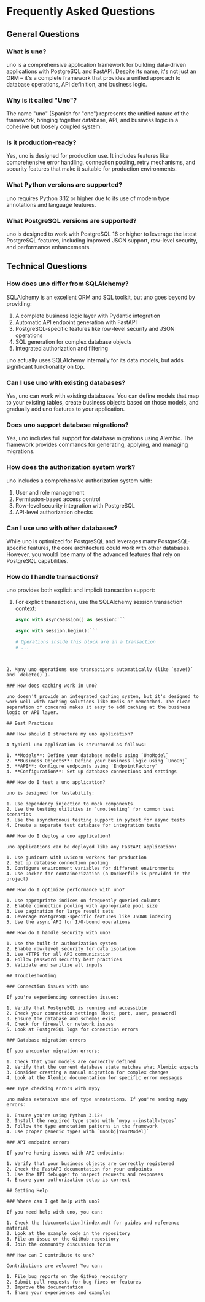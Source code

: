 # Frequently Asked Questions

## General Questions

### What is uno?

uno is a comprehensive application framework for building data-driven applications with PostgreSQL and FastAPI. Despite its name, it's not just an ORM – it's a complete framework that provides a unified approach to database operations, API definition, and business logic.

### Why is it called "Uno"?

The name "uno" (Spanish for "one") represents the unified nature of the framework, bringing together database, API, and business logic in a cohesive but loosely coupled system.

### Is it production-ready?

Yes, uno is designed for production use. It includes features like comprehensive error handling, connection pooling, retry mechanisms, and security features that make it suitable for production environments.

### What Python versions are supported?

uno requires Python 3.12 or higher due to its use of modern type annotations and language features.

### What PostgreSQL versions are supported?

uno is designed to work with PostgreSQL 16 or higher to leverage the latest PostgreSQL features, including improved JSON support, row-level security, and performance enhancements.

## Technical Questions

### How does uno differ from SQLAlchemy?

SQLAlchemy is an excellent ORM and SQL toolkit, but uno goes beyond by providing:

1. A complete business logic layer with Pydantic integration
2. Automatic API endpoint generation with FastAPI
3. PostgreSQL-specific features like row-level security and JSON operations
4. SQL generation for complex database objects
5. Integrated authorization and filtering

uno actually uses SQLAlchemy internally for its data models, but adds significant functionality on top.

### Can I use uno with existing databases?

Yes, uno can work with existing databases. You can define models that map to your existing tables, create business objects based on those models, and gradually add uno features to your application.

### Does uno support database migrations?

Yes, uno includes full support for database migrations using Alembic. The framework provides commands for generating, applying, and managing migrations.

### How does the authorization system work?

uno includes a comprehensive authorization system with:

1. User and role management
2. Permission-based access control
3. Row-level security integration with PostgreSQL
4. API-level authorization checks

### Can I use uno with other databases?

While uno is optimized for PostgreSQL and leverages many PostgreSQL-specific features, the core architecture could work with other databases. However, you would lose many of the advanced features that rely on PostgreSQL capabilities.

### How do I handle transactions?

uno provides both explicit and implicit transaction support:

1. For explicit transactions, use the SQLAlchemy session transaction context:
   ```python
   async with AsyncSession() as session:```

   async with session.begin():```

   # Operations inside this block are in a transaction
   # ...
```
```
   ```

2. Many uno operations use transactions automatically (like `save()` and `delete()`).

### How does caching work in uno?

uno doesn't provide an integrated caching system, but it's designed to work well with caching solutions like Redis or memcached. The clean separation of concerns makes it easy to add caching at the business logic or API layer.

## Best Practices

### How should I structure my uno application?

A typical uno application is structured as follows:

1. **Models**: Define your database models using `UnoModel`
2. **Business Objects**: Define your business logic using `UnoObj`
3. **API**: Configure endpoints using `EndpointFactory`
4. **Configuration**: Set up database connections and settings

### How do I test a uno application?

uno is designed for testability:

1. Use dependency injection to mock components
2. Use the testing utilities in `uno.testing` for common test scenarios
3. Use the asynchronous testing support in pytest for async tests
4. Create a separate test database for integration tests

### How do I deploy a uno application?

uno applications can be deployed like any FastAPI application:

1. Use gunicorn with uvicorn workers for production
2. Set up database connection pooling
3. Configure environment variables for different environments
4. Use Docker for containerization (a Dockerfile is provided in the project)

### How do I optimize performance with uno?

1. Use appropriate indices on frequently queried columns
2. Enable connection pooling with appropriate pool size
3. Use pagination for large result sets
4. Leverage PostgreSQL-specific features like JSONB indexing
5. Use the async API for I/O-bound operations

### How do I handle security with uno?

1. Use the built-in authorization system
2. Enable row-level security for data isolation
3. Use HTTPS for all API communication
4. Follow password security best practices
5. Validate and sanitize all inputs

## Troubleshooting

### Connection issues with uno

If you're experiencing connection issues:

1. Verify that PostgreSQL is running and accessible
2. Check your connection settings (host, port, user, password)
3. Ensure the database and schemas exist
4. Check for firewall or network issues
5. Look at PostgreSQL logs for connection errors

### Database migration errors

If you encounter migration errors:

1. Check that your models are correctly defined
2. Verify that the current database state matches what Alembic expects
3. Consider creating a manual migration for complex changes
4. Look at the Alembic documentation for specific error messages

### Type checking errors with mypy

uno makes extensive use of type annotations. If you're seeing mypy errors:

1. Ensure you're using Python 3.12+
2. Install the required type stubs with `mypy --install-types`
3. Follow the type annotation patterns in the framework
4. Use proper generic types with `UnoObj[YourModel]`

### API endpoint errors

If you're having issues with API endpoints:

1. Verify that your business objects are correctly registered
2. Check the FastAPI documentation for your endpoints
3. Use the API debugger to inspect requests and responses
4. Ensure your authorization setup is correct

## Getting Help

### Where can I get help with uno?

If you need help with uno, you can:

1. Check the [documentation](index.md) for guides and reference material
2. Look at the example code in the repository
3. File an issue on the GitHub repository
4. Join the community discussion forum

### How can I contribute to uno?

Contributions are welcome! You can:

1. File bug reports on the GitHub repository
2. Submit pull requests for bug fixes or features
3. Improve the documentation
4. Share your experiences and examples